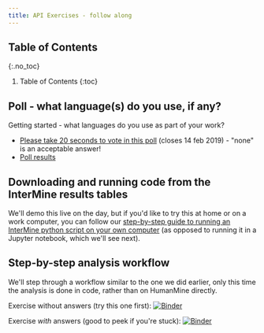 ```yaml
---
title: API Exercises - follow along
---
```


## Table of Contents 
{:.no_toc}

1. Table of Contents
{:toc}

## Poll - what language(s) do you use, if any? 

Getting started - what languages do you use as part of your work? 
- [Please take 20 seconds to vote in this poll](http://www.polljunkie.com/poll/bqbbio/what-languages-do-you-use-in-your-work) (closes 14 feb 2019) - "none" is an acceptable answer! 
- [Poll results](http://www.polljunkie.com/poll/iwsyox/what-languages-do-you-use-in-your-work/view)

## Downloading and running code from the InterMine results tables

We'll demo this live on the day, but if you'd like to try this at home or on a work computer, you can follow our [step-by-step guide to running an InterMine python script on your own computer](running-a-python-script-locally) (as opposed to running it in a Jupyter notebook, which we'll see next).

## Step-by-step analysis workflow

We'll step through a workflow similar to the one we did earlier, only this time the analysis is done in code, rather than on HumanMine directly.

Exercise without answers (try this one first): 
[![Binder](https://mybinder.org/badge_logo.svg)](https://mybinder.org/v2/gh/intermine/intermine-ws-python-docs/master?filepath=Workshop_Pax6Workflow.ipynb)

Exercise *with* answers (good to peek if you're stuck): 
[![Binder](https://mybinder.org/badge_logo.svg)](https://mybinder.org/v2/gh/intermine/intermine-ws-python-docs/master?filepath=unsolved-exercises%2FWorkshop_Pax6Workflow.ipynb)

